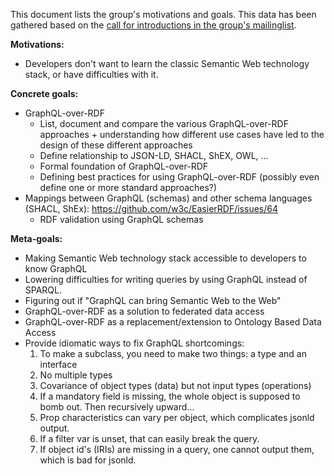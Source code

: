 This document lists the group's motivations and goals.
This data has been gathered based on the [call for introductions in the group's mailinglist](https://lists.w3.org/Archives/Public/public-graphql-rdf/2020Feb/0000.html).


**Motivations:**

* Developers don't want to learn the classic Semantic Web technology stack, or have difficulties with it.

**Concrete goals:**

* GraphQL-over-RDF
    * List, document and compare the various GraphQL-over-RDF approaches + understanding how different use cases have led to the design of these different approaches
    * Define relationship to JSON-LD, SHACL, ShEX, OWL, ...
    * Formal foundation of GraphQL-over-RDF
    * Defining best practices for using GraphQL-over-RDF (possibly even define one or more standard approaches?)
* Mappings between GraphQL (schemas) and other schema languages (SHACL, ShEx): https://github.com/w3c/EasierRDF/issues/64
    * RDF validation using GraphQL schemas

**Meta-goals:**

* Making Semantic Web technology stack accessible to developers to know GraphQL
* Lowering difficulties for writing queries by using GraphQL instead of SPARQL.
* Figuring out if "GraphQL can bring Semantic Web to the Web"
* GraphQL-over-RDF as a solution to federated data access
* GraphQL-over-RDF as a replacement/extension to Ontology Based Data Access
* Provide idiomatic ways to fix GraphQL shortcomings:
    1. To make a subclass, you need to make two things: a type and an interface
    2. No multiple types
    3. Covariance of object types (data) but not input types (operations)
    4. If a mandatory field is missing, the whole object is supposed to bomb out. Then recursively upward...
    5. Prop characteristics can vary per object, which complicates jsonld output.
    6. If a filter var is unset, that can easily break the query.
    7. If object id's (IRIs) are missing in a query, one cannot output them, which is bad for jsonld.